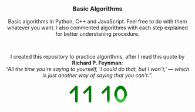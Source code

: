<h3 align=center>Basic Algorithms</h3>
<p align=center>Basic algorithms in Python, C++ and JavaScript. Feel free to do with them whatever you want. I also commented algorithms with each step explained for better understaning procedure.</p>
<br>
<div align=center>
  <p>I created this repository to practice algorithms, after I read this quote by <b>Richard P. Feynman</b>:<br><i>“All the time you're saying to yourself, 'I could do that, but I won't,' — which is just another way of saying that you can't.”.</i></p>
    <img src="https://raw.githubusercontent.com/Vasamir1/Algorithms/main/01.gif" allign="center">
</div>
